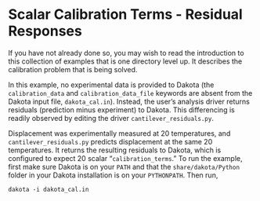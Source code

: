 # Scalar Calibration Terms - Residual Responses

If you have not already done so, you may wish to read the introduction to this collection of examples that is one directory level up. It describes the calibration problem that is being solved.

In this example, no experimental data is provided to Dakota (the `calibration_data` and `calibration_data_file` keywords are absent from the Dakota input file, `dakota_cal.in`). Instead, the user’s analysis driver returns residuals (prediction minus experiment) to Dakota. This differencing is readily observed by editing the driver `cantilever_residuals.py`.

Displacement was experimentally measured at 20 temperatures, and `cantilever_residuals.py` predicts displacement at the same 20 temperatures. It returns the resulting residuals to Dakota, which is configured to expect 20 scalar “`calibration_terms`.”
To run the example, first make sure Dakota is on your `PATH` and that the `share/dakota/Python` folder in your Dakota installation is on your `PYTHONPATH`. Then run,

`dakota -i dakota_cal.in`

